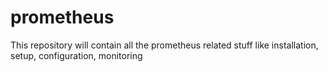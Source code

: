 # prometheus
This repository will contain all the prometheus related stuff like installation, setup, configuration, monitoring
